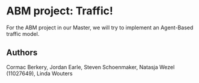 # ABM project: Traffic!
For the ABM project in our Master, we will try to implement an Agent-Based traffic model.

## Authors
Cormac Berkery,
Jordan Earle,
Steven Schoenmaker,
Natasja Wezel (11027649),
Linda Wouters
